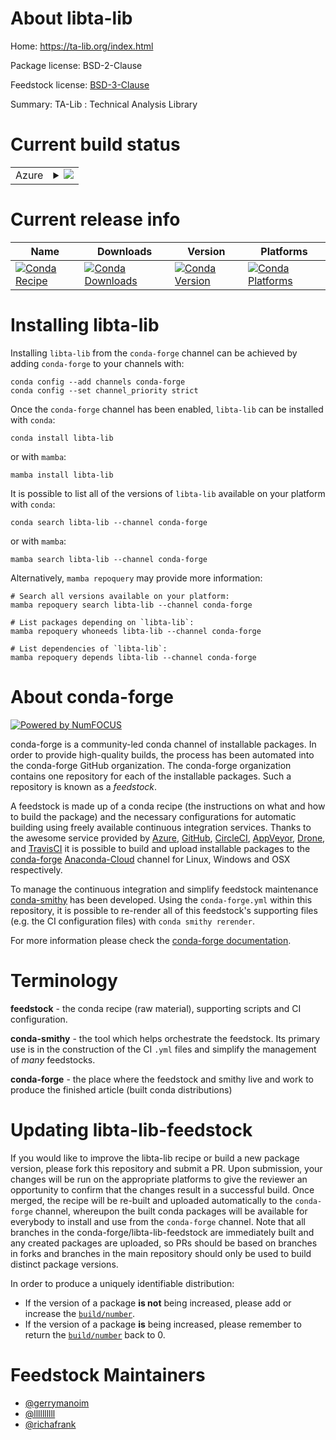 About libta-lib
===============

Home: https://ta-lib.org/index.html

Package license: BSD-2-Clause

Feedstock license: [BSD-3-Clause](https://github.com/conda-forge/libta-lib-feedstock/blob/main/LICENSE.txt)

Summary: TA-Lib : Technical Analysis Library

Current build status
====================


<table>
    
  <tr>
    <td>Azure</td>
    <td>
      <details>
        <summary>
          <a href="https://dev.azure.com/conda-forge/feedstock-builds/_build/latest?definitionId=10820&branchName=main">
            <img src="https://dev.azure.com/conda-forge/feedstock-builds/_apis/build/status/libta-lib-feedstock?branchName=main">
          </a>
        </summary>
        <table>
          <thead><tr><th>Variant</th><th>Status</th></tr></thead>
          <tbody><tr>
              <td>linux_64</td>
              <td>
                <a href="https://dev.azure.com/conda-forge/feedstock-builds/_build/latest?definitionId=10820&branchName=main">
                  <img src="https://dev.azure.com/conda-forge/feedstock-builds/_apis/build/status/libta-lib-feedstock?branchName=main&jobName=linux&configuration=linux_64_" alt="variant">
                </a>
              </td>
            </tr><tr>
              <td>osx_64</td>
              <td>
                <a href="https://dev.azure.com/conda-forge/feedstock-builds/_build/latest?definitionId=10820&branchName=main">
                  <img src="https://dev.azure.com/conda-forge/feedstock-builds/_apis/build/status/libta-lib-feedstock?branchName=main&jobName=osx&configuration=osx_64_" alt="variant">
                </a>
              </td>
            </tr><tr>
              <td>win_64</td>
              <td>
                <a href="https://dev.azure.com/conda-forge/feedstock-builds/_build/latest?definitionId=10820&branchName=main">
                  <img src="https://dev.azure.com/conda-forge/feedstock-builds/_apis/build/status/libta-lib-feedstock?branchName=main&jobName=win&configuration=win_64_" alt="variant">
                </a>
              </td>
            </tr>
          </tbody>
        </table>
      </details>
    </td>
  </tr>
</table>

Current release info
====================

| Name | Downloads | Version | Platforms |
| --- | --- | --- | --- |
| [![Conda Recipe](https://img.shields.io/badge/recipe-libta--lib-green.svg)](https://anaconda.org/conda-forge/libta-lib) | [![Conda Downloads](https://img.shields.io/conda/dn/conda-forge/libta-lib.svg)](https://anaconda.org/conda-forge/libta-lib) | [![Conda Version](https://img.shields.io/conda/vn/conda-forge/libta-lib.svg)](https://anaconda.org/conda-forge/libta-lib) | [![Conda Platforms](https://img.shields.io/conda/pn/conda-forge/libta-lib.svg)](https://anaconda.org/conda-forge/libta-lib) |

Installing libta-lib
====================

Installing `libta-lib` from the `conda-forge` channel can be achieved by adding `conda-forge` to your channels with:

```
conda config --add channels conda-forge
conda config --set channel_priority strict
```

Once the `conda-forge` channel has been enabled, `libta-lib` can be installed with `conda`:

```
conda install libta-lib
```

or with `mamba`:

```
mamba install libta-lib
```

It is possible to list all of the versions of `libta-lib` available on your platform with `conda`:

```
conda search libta-lib --channel conda-forge
```

or with `mamba`:

```
mamba search libta-lib --channel conda-forge
```

Alternatively, `mamba repoquery` may provide more information:

```
# Search all versions available on your platform:
mamba repoquery search libta-lib --channel conda-forge

# List packages depending on `libta-lib`:
mamba repoquery whoneeds libta-lib --channel conda-forge

# List dependencies of `libta-lib`:
mamba repoquery depends libta-lib --channel conda-forge
```


About conda-forge
=================

[![Powered by
NumFOCUS](https://img.shields.io/badge/powered%20by-NumFOCUS-orange.svg?style=flat&colorA=E1523D&colorB=007D8A)](https://numfocus.org)

conda-forge is a community-led conda channel of installable packages.
In order to provide high-quality builds, the process has been automated into the
conda-forge GitHub organization. The conda-forge organization contains one repository
for each of the installable packages. Such a repository is known as a *feedstock*.

A feedstock is made up of a conda recipe (the instructions on what and how to build
the package) and the necessary configurations for automatic building using freely
available continuous integration services. Thanks to the awesome service provided by
[Azure](https://azure.microsoft.com/en-us/services/devops/), [GitHub](https://github.com/),
[CircleCI](https://circleci.com/), [AppVeyor](https://www.appveyor.com/),
[Drone](https://cloud.drone.io/welcome), and [TravisCI](https://travis-ci.com/)
it is possible to build and upload installable packages to the
[conda-forge](https://anaconda.org/conda-forge) [Anaconda-Cloud](https://anaconda.org/)
channel for Linux, Windows and OSX respectively.

To manage the continuous integration and simplify feedstock maintenance
[conda-smithy](https://github.com/conda-forge/conda-smithy) has been developed.
Using the ``conda-forge.yml`` within this repository, it is possible to re-render all of
this feedstock's supporting files (e.g. the CI configuration files) with ``conda smithy rerender``.

For more information please check the [conda-forge documentation](https://conda-forge.org/docs/).

Terminology
===========

**feedstock** - the conda recipe (raw material), supporting scripts and CI configuration.

**conda-smithy** - the tool which helps orchestrate the feedstock.
                   Its primary use is in the construction of the CI ``.yml`` files
                   and simplify the management of *many* feedstocks.

**conda-forge** - the place where the feedstock and smithy live and work to
                  produce the finished article (built conda distributions)


Updating libta-lib-feedstock
============================

If you would like to improve the libta-lib recipe or build a new
package version, please fork this repository and submit a PR. Upon submission,
your changes will be run on the appropriate platforms to give the reviewer an
opportunity to confirm that the changes result in a successful build. Once
merged, the recipe will be re-built and uploaded automatically to the
`conda-forge` channel, whereupon the built conda packages will be available for
everybody to install and use from the `conda-forge` channel.
Note that all branches in the conda-forge/libta-lib-feedstock are
immediately built and any created packages are uploaded, so PRs should be based
on branches in forks and branches in the main repository should only be used to
build distinct package versions.

In order to produce a uniquely identifiable distribution:
 * If the version of a package **is not** being increased, please add or increase
   the [``build/number``](https://docs.conda.io/projects/conda-build/en/latest/resources/define-metadata.html#build-number-and-string).
 * If the version of a package **is** being increased, please remember to return
   the [``build/number``](https://docs.conda.io/projects/conda-build/en/latest/resources/define-metadata.html#build-number-and-string)
   back to 0.

Feedstock Maintainers
=====================

* [@gerrymanoim](https://github.com/gerrymanoim/)
* [@llllllllll](https://github.com/llllllllll/)
* [@richafrank](https://github.com/richafrank/)

